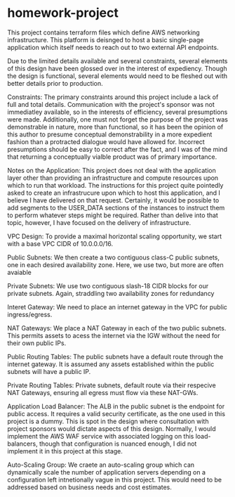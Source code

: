 # homework-project
This project contains terraform files which define AWS networking infrastructure. This platform is deisnged to host a basic single-page application which itself
needs to reach out to two external API endpoints.

Due to the limited details available and several constraints, several elements of this design have been glossed over in the interest of expediency. Though
the design is functional, several elements would need to be fleshed out with better details prior to production.

Constraints:
The primary constraints around this project include a lack of full and total details. Communication with the project's sponsor was not immediatley available,
so in the interests of efficiency, several presumptions were made. Additionally, one must not forget the purpose of the project was demonstrable in nature,
more than functional, so it has been the opinion of this author to presume conceptual demonstrability in a more expedient fashion than a protracted dialogue
would have allowed for. Incorrect presumptions should be easy to correct after the fact, and I was of the mind that returning a conceptually vialble product
was of primary importance.

Notes on the Application: This project does not deal with the application layer other than providing an infrastructure and compute resources upon which to run
that workload. The instructions for this project quite pointedly asked to create an infrastrucure upon which to host this application, and I believe I have
delivered on that request. Certainly, it would be possible to add segments to the USER_DATA sections of the instances to instruct them to perform whatever
steps might be required. Rather than delive into that topic, however, I have focused on the delivery of infrastructure.

VPC Design:
To provide a maximal horizontal scaling opportunity, we start with a base VPC CIDR of 10.0.0.0/16.

Public Subnets:
We then create a two contiguous class-C public subnets, one in each desired availability zone. Here, we use two, but more are often avaiable

Private Subnets:
We use two contiguous slash-18 CIDR blocks for our private subnets. Again, straddling two availability zones for redundancy

Interet Gateway:
We need to place an internet gateway in the VPC for public ingress/egress.

NAT Gateways:
We place a NAT Gateway in each of the two public subnets. This permits assets to acess the internet via the IGW without the need for their own public IPs.

Public Routing Tables:
The public subnets have a default route through the internet gateway. It is assumed any assets established within the public subnets will have a public IP.

Private Routing Tables:
Private subnets, default route via their respecive NAT Gateways, ensuring all egress must flow via these NAT-GWs.

Application Load Balancer:
The ALB in the public subnet is the endpoint for public access. It requires a valid security certificate, as the one used in this project is a dummy.
This is spot in the design where consultation with project sponsors would dictate aspects of this design. Normally, I would implement the AWS WAF
service with associated logging on this load-balancers, though that configuration is nuanced enough, I did not implement it in this project at this stage.

Auto-Scaling Group:
We craete an auto-scaling group which can dynamically scale the number of application servers depending on a configuration left intnetionally vague in 
this project. This would need to be addressed based on business needs and cost estimates.
